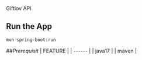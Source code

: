 Giftlov API

## Run the App
```sh
mvn spring-boot:run
```

##_Prerequisit_
| FEATURE |
| ------ |
| java17 |
| maven |
